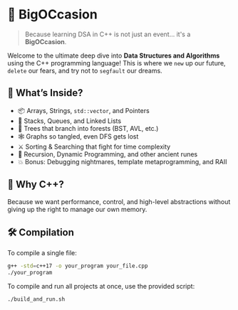 # 🎊 BigOCcasion

> Because learning DSA in C++ is not just an event... it's a **BigOCcasion**.

Welcome to the ultimate deep dive into **Data Structures and Algorithms** using the C++ programming language!
This is where we `new` up our future, `delete` our fears, and try not to `segfault` our dreams.

## 🧠 What’s Inside?

- 📦 Arrays, Strings, `std::vector`, and Pointers
- 🧱 Stacks, Queues, and Linked Lists
- 🌳 Trees that branch into forests (BST, AVL, etc.)
- 🕸️ Graphs so tangled, even DFS gets lost
- ⚔️ Sorting & Searching that fight for time complexity
- 🧮 Recursion, Dynamic Programming, and other ancient runes
- 💥 Bonus: Debugging nightmares, template metaprogramming, and RAII

## 🚀 Why C++?

Because we want performance, control, and high-level abstractions without giving up the right to manage our own memory.

## 🛠 Compilation

To compile a single file:

```bash
g++ -std=c++17 -o your_program your_file.cpp
./your_program
```

To compile and run all projects at once, use the provided script:

```bash
./build_and_run.sh
```
